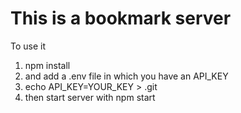 # This is a bookmark server

To use it 

1. npm install
2. and add a .env file in which you have an API_KEY
3. echo API_KEY=YOUR_KEY > .git
4. then start server with npm start
